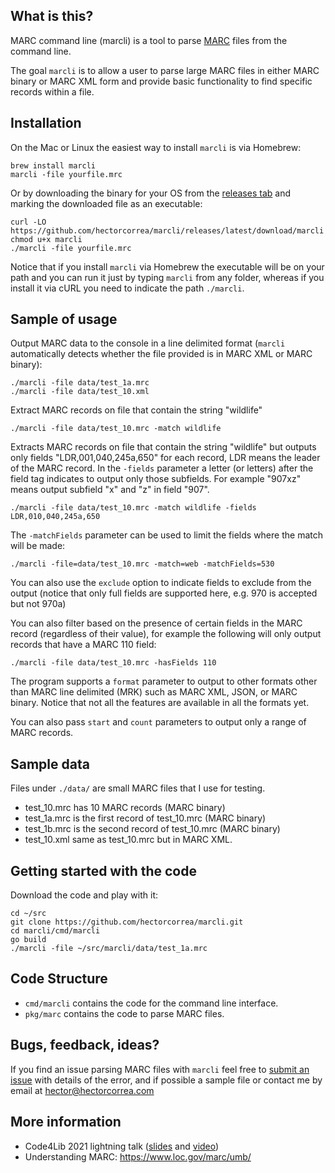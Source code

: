 ## What is this?
MARC command line (marcli) is a tool to parse [MARC](https://www.loc.gov/marc/umb/um01to06.html) files from the command line.

The goal `marcli` is to allow a user to parse large MARC files in either MARC binary or MARC XML form and provide basic functionality to find specific records within a file.


## Installation
On the Mac or Linux the easiest way to install `marcli` is via Homebrew:

```
brew install marcli
marcli -file yourfile.mrc
```

Or by downloading the binary for your OS from the [releases tab](https://github.com/hectorcorrea/marcli/releases) and marking the downloaded file as an executable:

```
curl -LO https://github.com/hectorcorrea/marcli/releases/latest/download/marcli
chmod u+x marcli
./marcli -file yourfile.mrc
```

Notice that if you install `marcli` via Homebrew the executable will be on your path and you can run it just by typing `marcli` from any folder, whereas if you install it via cURL you need to indicate the path `./marcli`.

## Sample of usage

Output MARC data to the console in a line delimited format (`marcli` automatically detects whether the file provided is in MARC XML or MARC binary):

```
./marcli -file data/test_1a.mrc
./marcli -file data/test_10.xml
```

Extract MARC records on file that contain the string "wildlife"
```
./marcli -file data/test_10.mrc -match wildlife
```

Extracts MARC records on file that contain the string "wildlife" but outputs only fields "LDR,001,040,245a,650" for each record, LDR means the leader of the MARC record. In the `-fields` parameter a letter (or letters) after the field tag indicates to output only those subfields. For example "907xz" means output subfield "x" and "z" in field "907".

```
./marcli -file data/test_10.mrc -match wildlife -fields LDR,010,040,245a,650
```

The `-matchFields` parameter can be used to limit the fields where the match will be made:

```
./marcli -file=data/test_10.mrc -match=web -matchFields=530
````

You can also use the `exclude` option to indicate fields to exclude from the output (notice that only full fields are supported here, e.g. 970 is accepted but not 970a)

You can also filter based on the presence of certain fields in the MARC record (regardless of their value), for example the following will only output records that have a MARC 110 field:

```
./marcli -file data/test_10.mrc -hasFields 110
```

The program supports a `format` parameter to output to other formats other than MARC line delimited (MRK) such as MARC XML, JSON, or MARC binary. Notice that not all the features are available in all the formats yet.

You can also pass `start` and `count` parameters to output only a range of MARC records.


## Sample data
Files under `./data/` are small MARC files that I use for testing.

* test_10.mrc has 10 MARC records (MARC binary)
* test_1a.mrc is the first record of test_10.mrc  (MARC binary)
* test_1b.mrc is the second record of test_10.mrc  (MARC binary)
* test_10.xml same as test_10.mrc but in MARC XML.


## Getting started with the code
Download the code and play with it:

```
cd ~/src
git clone https://github.com/hectorcorrea/marcli.git
cd marcli/cmd/marcli
go build
./marcli -file ~/src/marcli/data/test_1a.mrc
```


## Code Structure

* `cmd/marcli` contains the code for the command line interface.
* `pkg/marc` contains the code to parse MARC files.


## Bugs, feedback, ideas?
If you find an issue parsing MARC files with `marcli` feel free to [submit an issue](https://github.com/hectorcorrea/marcli/issues) with details of the error, and if possible a sample file or contact me by email at hector@hectorcorrea.com


## More information
* Code4Lib 2021 lightning talk ([slides](https://docs.google.com/presentation/d/1hkLx5zNZCXal20vzP3Jg_nZy03qCsLishHeVTecnsY0/edit?usp=sharing) and [video](https://youtu.be/jLg7XreYS4M?t=186))
* Understanding MARC: https://www.loc.gov/marc/umb/
